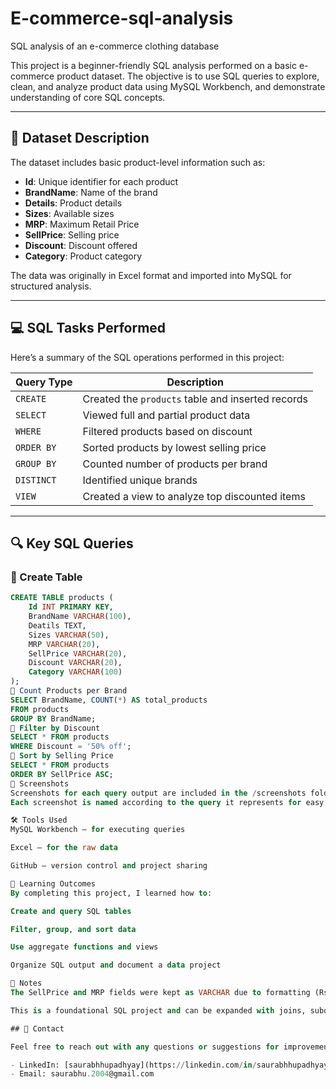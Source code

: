 # E-commerce-sql-analysis
SQL analysis of an e-commerce clothing database

This project is a beginner-friendly SQL analysis performed on a basic e-commerce product dataset. The objective is to use SQL queries to explore, clean, and analyze product data using MySQL Workbench, and demonstrate understanding of core SQL concepts.

---

## 🧾 Dataset Description

The dataset includes basic product-level information such as:

- **Id**: Unique identifier for each product  
- **BrandName**: Name of the brand  
- **Details**: Product details  
- **Sizes**: Available sizes  
- **MRP**: Maximum Retail Price  
- **SellPrice**: Selling price  
- **Discount**: Discount offered  
- **Category**: Product category  

The data was originally in Excel format and imported into MySQL for structured analysis.

---

## 💻 SQL Tasks Performed

Here’s a summary of the SQL operations performed in this project:

| Query Type | Description |
|------------|-------------|
| `CREATE`   | Created the `products` table and inserted records |
| `SELECT`   | Viewed full and partial product data |
| `WHERE`    | Filtered products based on discount |
| `ORDER BY` | Sorted products by lowest selling price |
| `GROUP BY` | Counted number of products per brand |
| `DISTINCT` | Identified unique brands |
| `VIEW`     | Created a view to analyze top discounted items |

---

## 🔍 Key SQL Queries

### 🔸 Create Table
```sql
CREATE TABLE products (
    Id INT PRIMARY KEY,
    BrandName VARCHAR(100),
    Deatils TEXT,
    Sizes VARCHAR(50),
    MRP VARCHAR(20),
    SellPrice VARCHAR(20),
    Discount VARCHAR(20),
    Category VARCHAR(100)
);
🔸 Count Products per Brand
SELECT BrandName, COUNT(*) AS total_products
FROM products
GROUP BY BrandName;
🔸 Filter by Discount
SELECT * FROM products
WHERE Discount = '50% off';
🔸 Sort by Selling Price
SELECT * FROM products
ORDER BY SellPrice ASC;
📸 Screenshots
Screenshots for each query output are included in the /screenshots folder.
Each screenshot is named according to the query it represents for easy navigation and understanding.

🛠️ Tools Used
MySQL Workbench – for executing queries

Excel – for the raw data

GitHub – version control and project sharing

🧠 Learning Outcomes
By completing this project, I learned how to:

Create and query SQL tables

Filter, group, and sort data

Use aggregate functions and views

Organize SQL output and document a data project

📌 Notes
The SellPrice and MRP fields were kept as VARCHAR due to formatting (Rs), but they can be cleaned and converted to numeric values for deeper price-based analysis.

This is a foundational SQL project and can be expanded with joins, subqueries, or advanced analytics.

## 📧 Contact

Feel free to reach out with any questions or suggestions for improvement!

- LinkedIn: [saurabhhupadhyay](https://linkedin.com/in/saurabhhupadhyay)
- Email: saurabhu.2004@gmail.com
